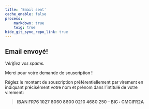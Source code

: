 ```yaml
---
title: 'Email sent'
cache_enable: false
process:
    markdown: true
    twig: true
hide_git_sync_repo_link: true
---
```


## Email envoyé!
_Vérifiez vos spams._

Merci pour votre demande de souscription !

Réglez le montant de souscription préférentiellement par virement en indiquant précisément votre nom et prénom dans l’intitulé de votre virement:
> **IBAN FR76 1027 8060 8600 0210 4680 250 – BIC : CMCIFR2A**
